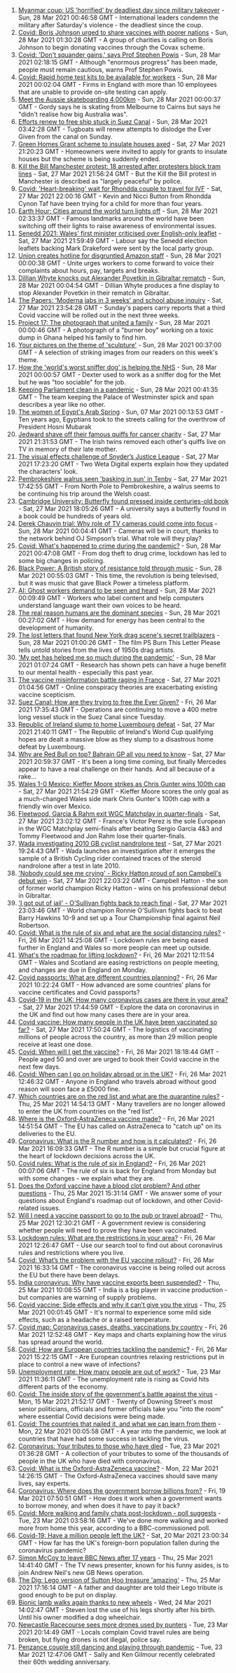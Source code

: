 1. [Myanmar coup: US 'horrified' by deadliest day since military takeover](https://www.bbc.co.uk/news/world-asia-56547381) - Sun, 28 Mar 2021 00:46:58 GMT - International leaders condemn the military after Saturday's violence - the deadliest since the coup.
2. [Covid: Boris Johnson urged to share vaccines with poorer nations](https://www.bbc.co.uk/news/uk-56552966) - Sun, 28 Mar 2021 01:30:28 GMT - A group of charities is calling on Boris Johnson to begin donating vaccines through the Covax scheme.
3. [Covid: 'Don't squander gains,' says Prof Stephen Powis](https://www.bbc.co.uk/news/uk-56553128) - Sun, 28 Mar 2021 02:18:15 GMT - Although "enormous progress" has been made, people must remain cautious, warns Prof Stephen Powis.
4. [Covid: Rapid home test kits to be available for workers](https://www.bbc.co.uk/news/uk-56551832) - Sun, 28 Mar 2021 00:02:04 GMT - Firms in England with more than 10 employees that are unable to provide on-site testing can apply.
5. [Meet the Aussie skateboarding 4,000km](https://www.bbc.co.uk/news/world-australia-56438893) - Sun, 28 Mar 2021 00:00:37 GMT - Gordy says he is skating from Melbourne to Cairns but says he "didn't realise how big Australia was".
6. [Efforts renew to free ship stuck in Suez Canal](https://www.bbc.co.uk/news/world-middle-east-56547383) - Sun, 28 Mar 2021 03:42:28 GMT - Tugboats will renew attempts to dislodge the Ever Given from the canal on Sunday.
7. [Green Homes Grant scheme to insulate houses axed](https://www.bbc.co.uk/news/science-environment-56552484) - Sat, 27 Mar 2021 21:20:23 GMT - Homeowners were invited to apply for grants to insulate houses but the scheme is being suddenly ended.
8. [Kill the Bill Manchester protest: 18 arrested after protesters block tram lines](https://www.bbc.co.uk/news/uk-56552440) - Sat, 27 Mar 2021 21:56:24 GMT - But the Kill the Bill protest in Manchester is described as "largely peaceful" by police.
9. [Covid: 'Heart-breaking' wait for Rhondda couple to travel for IVF](https://www.bbc.co.uk/news/uk-wales-56509669) - Sat, 27 Mar 2021 22:00:16 GMT - Kevin and Nicci Button from Rhondda Cynon Taf have been trying for a child for more than four years.
10. [Earth Hour: Cities around the world turn lights off](https://www.bbc.co.uk/news/world-56553545) - Sun, 28 Mar 2021 02:33:37 GMT - Famous landmarks around the world have been switching off their lights to raise awareness of environmental issues.
11. [Senedd 2021: Wales' first minister criticised over English-only leaflet](https://www.bbc.co.uk/news/uk-wales-56551696) - Sat, 27 Mar 2021 21:59:49 GMT - Labour say the Senedd election leaflets backing Mark Drakeford were sent by the local party group.
12. [Union creates hotline for disgruntled Amazon staff](https://www.bbc.co.uk/news/uk-politics-56541213) - Sun, 28 Mar 2021 00:00:38 GMT - Unite urges workers to come forward to voice their complaints about hours, pay, targets and breaks.
13. [Dillian Whyte knocks out Alexander Povetkin in Gibraltar rematch](https://www.bbc.co.uk/sport/boxing/56552671) - Sun, 28 Mar 2021 00:04:54 GMT - Dillian Whyte produces a fine display to stop Alexander Povetkin in their rematch in Gibraltar.
14. [The Papers: 'Moderna jabs in 3 weeks' and school abuse inquiry](https://www.bbc.co.uk/news/blogs-the-papers-56553014) - Sat, 27 Mar 2021 23:54:28 GMT - Sunday's papers carry reports that a third Covid vaccine will be rolled out in the next three weeks.
15. [Project 17: The photograph that united a family](https://www.bbc.co.uk/news/world-africa-56541869) - Sun, 28 Mar 2021 00:00:46 GMT - A photograph of a "burner boy" working on a toxic dump in Ghana helped his family to find him.
16. [Your pictures on the theme of 'sculpture'](https://www.bbc.co.uk/news/in-pictures-56538913) - Sun, 28 Mar 2021 00:37:00 GMT - A selection of striking images from our readers on this week's theme.
17. [How the 'world's worst sniffer dog' is helping the NHS](https://www.bbc.co.uk/news/uk-england-london-56375874) - Sun, 28 Mar 2021 00:00:57 GMT - Dexter used to work as a sniffer dog for the Met but he was "too sociable" for the job.
18. [Keeping Parliament clean in a pandemic](https://www.bbc.co.uk/news/uk-politics-56541374) - Sun, 28 Mar 2021 00:41:35 GMT - The team keeping the Palace of Westminster spick and span describes a year like no other.
19. [The women of Egypt's Arab Spring](https://www.bbc.co.uk/news/stories-56195248) - Sun, 07 Mar 2021 00:13:53 GMT - Ten years ago, Egyptians took to the streets calling for the overthrow of President Hosni Mubarak
20. [Jedward shave off their famous quiffs for cancer charity](https://www.bbc.co.uk/news/world-europe-56552055) - Sat, 27 Mar 2021 21:31:53 GMT - The Irish twins removed each other's quiffs live on TV in memory of their late mother.
21. [The visual effects challenge of Snyder’s Justice League](https://www.bbc.co.uk/news/technology-56528052) - Sat, 27 Mar 2021 17:23:20 GMT - Two Weta Digital experts explain how they updated the characters' look.
22. [Pembrokeshire walrus seen 'basking in sun' in Tenby](https://www.bbc.co.uk/news/uk-wales-56550854) - Sat, 27 Mar 2021 17:42:55 GMT - From North Pole to Pembrokeshire, a walrus seems to be continuing his trip around the Welsh coast.
23. [Cambridge University: Butterfly found pressed inside centuries-old book](https://www.bbc.co.uk/news/uk-england-cambridgeshire-56551453) - Sat, 27 Mar 2021 18:05:26 GMT - A university says a butterfly found in a book could be hundreds of years old.
24. [Derek Chauvin trial: Why role of TV cameras could come into focus](https://www.bbc.co.uk/news/world-us-canada-56512090) - Sun, 28 Mar 2021 00:04:41 GMT - Cameras will be in court, thanks to the network behind OJ Simpson’s trial. What role will they play?
25. [Covid: What's happened to crime during the pandemic?](https://www.bbc.co.uk/news/56463680) - Sun, 28 Mar 2021 00:47:08 GMT - From dog theft to drug crime, lockdown has led to some big changes in policing.
26. [Black Power: A British story of resistance told through music](https://www.bbc.co.uk/news/stories-56529301) - Sun, 28 Mar 2021 00:55:03 GMT - This time, the revolution is being televised, but it was music that gave Black Power a timeless platform.
27. [AI: Ghost workers demand to be seen and heard](https://www.bbc.co.uk/news/technology-56414491) - Sun, 28 Mar 2021 00:09:49 GMT - Workers who label content and help computers understand language want their own voices to be heard.
28. [The real reason humans are the dominant species](https://www.bbc.co.uk/news/science-environment-56544239) - Sun, 28 Mar 2021 00:27:02 GMT - How demand for energy has been central to the development of humanity.
29. [The lost letters that found New York drag scene's secret trailblazers](https://www.bbc.co.uk/news/entertainment-arts-56537339) - Sun, 28 Mar 2021 01:00:26 GMT - The film PS Burn This Letter Please tells untold stories from the lives of 1950s drag artists.
30. ['My pet has helped me so much during the pandemic'](https://www.bbc.co.uk/news/newsbeat-56537990) - Sun, 28 Mar 2021 01:07:24 GMT - Research has shown pets can have a huge benefit to our mental health - especially this past year.
31. [The vaccine misinformation battle raging in France](https://www.bbc.co.uk/news/blogs-trending-56526265) - Sat, 27 Mar 2021 01:04:56 GMT - Online conspiracy theories are exacerbating existing vaccine scepticism.
32. [Suez Canal: How are they trying to free the Ever Given?](https://www.bbc.co.uk/news/56523659) - Fri, 26 Mar 2021 17:35:43 GMT - Operations are continuing to move a 400 metre long vessel stuck in the Suez Canal since Tuesday.
33. [Republic of Ireland slump to home Luxembourg defeat](https://www.bbc.co.uk/sport/football/56541166) - Sat, 27 Mar 2021 21:40:11 GMT - The Republic of Ireland's World Cup qualifying hopes are dealt a massive blow as they slump to a disastrous home defeat by Luxembourg.
34. [Why are Red Bull on top? Bahrain GP all you need to know](https://www.bbc.co.uk/sport/formula1/56551736) - Sat, 27 Mar 2021 20:59:37 GMT - It's been a long time coming, but finally Mercedes appear to have a real challenge on their hands. And all because of a rake...
35. [Wales 1-0 Mexico: Kieffer Moore strikes as Chris Gunter wins 100th cap](https://www.bbc.co.uk/sport/football/56466017) - Sat, 27 Mar 2021 21:54:29 GMT - Kieffer Moore scores the only goal as a much-changed Wales side mark Chris Gunter's 100th cap with a friendly win over Mexico.
36. [Fleetwood, Garcia & Rahm exit WGC Matchplay in quarter-finals](https://www.bbc.co.uk/sport/golf/56535372) - Sat, 27 Mar 2021 23:02:12 GMT - France's Victor Perez is the sole European in the WGC Matchplay semi-finals after beating Sergio Garcia 4&3 and Tommy Fleetwood and Jon Rahm lose their quarter-finals.
37. [Wada investigating 2010 GB cyclist nandrolone test](https://www.bbc.co.uk/sport/cycling/56552228) - Sat, 27 Mar 2021 19:24:43 GMT - Wada launches an investigation after it emerges the sample of a British Cycling rider contained traces of the steroid nandrolone after a test in late 2010.
38. ['Nobody could see me crying' - Ricky Hatton proud of son Campbell's debut win](https://www.bbc.co.uk/sport/boxing/56552685) - Sat, 27 Mar 2021 22:03:22 GMT - Campbell Hatton - the son of former world champion Ricky Hatton - wins on his professional debut in Gibraltar.
39. ['I got out of jail' - O'Sullivan fights back to reach final](https://www.bbc.co.uk/sport/snooker/56551100) - Sat, 27 Mar 2021 23:03:46 GMT - World champion Ronnie O'Sullivan fights back to beat Barry Hawkins 10-9 and set up a Tour Championship final against Neil Robertson.
40. [Covid: What is the rule of six and what are the social distancing rules?](https://www.bbc.co.uk/news/uk-51506729) - Fri, 26 Mar 2021 14:25:08 GMT - Lockdown rules are being eased further in England and Wales so more people can meet up outside.
41. [What's the roadmap for lifting lockdown?](https://www.bbc.co.uk/news/explainers-52530518) - Fri, 26 Mar 2021 12:11:54 GMT - Wales and Scotland are easing restrictions on people meeting, and changes are due in England on Monday.
42. [Covid passports: What are different countries planning?](https://www.bbc.co.uk/news/world-europe-56522408) - Fri, 26 Mar 2021 10:22:24 GMT - How advanced are some countries' plans for vaccine certificates and Covid passports?
43. [Covid-19 in the UK: How many coronavirus cases are there in your area?](https://www.bbc.co.uk/news/uk-51768274) - Sat, 27 Mar 2021 17:44:59 GMT - Explore the data on coronavirus in the UK and find out how many cases there are in your area.
44. [Covid vaccine: How many people in the UK have been vaccinated so far?](https://www.bbc.co.uk/news/health-55274833) - Sat, 27 Mar 2021 17:50:24 GMT - The logistics of vaccinating millions of people across the country, as more than 29 million people receive at least one dose.
45. [Covid: When will I get the vaccine?](https://www.bbc.co.uk/news/health-55045639) - Fri, 26 Mar 2021 18:18:44 GMT - People aged 50 and over are urged to book their Covid vaccine in the next few days.
46. [Covid: When can I go on holiday abroad or in the UK?](https://www.bbc.co.uk/news/explainers-52646738) - Fri, 26 Mar 2021 12:46:32 GMT - Anyone in England who travels abroad without good reason will soon face a £5000 fine.
47. [Which countries are on the red list and what are the quarantine rules?](https://www.bbc.co.uk/news/explainers-52544307) - Thu, 25 Mar 2021 14:54:13 GMT - Many travellers are no longer allowed to enter the UK from countries on the "red list".
48. [Where is the Oxford-AstraZeneca vaccine made?](https://www.bbc.co.uk/news/56483766) - Fri, 26 Mar 2021 14:51:54 GMT - The EU has called on AstraZeneca to "catch up" on its deliveries to the EU.
49. [Coronavirus: What is the R number and how is it calculated?](https://www.bbc.co.uk/news/health-52473523) - Fri, 26 Mar 2021 16:09:33 GMT - The R number is a simple but crucial figure at the heart of lockdown decisions across the UK.
50. [Covid rules: What is the rule of six in England?](https://www.bbc.co.uk/news/health-56526587) - Fri, 26 Mar 2021 00:07:06 GMT - The rule of six is back for England from Monday but with some changes - we explain what they are.
51. [Does the Oxford vaccine have a blood clot problem? And other questions](https://www.bbc.co.uk/news/world-asia-china-51176409) - Thu, 25 Mar 2021 15:31:14 GMT - We answer some of your questions about England's roadmap out of lockdown, and other Covid-related issues.
52. [Will I need a vaccine passport to go to the pub or travel abroad?](https://www.bbc.co.uk/news/explainers-55718553) - Thu, 25 Mar 2021 12:30:21 GMT - A government review is considering whether people will need to prove they have been vaccinated.
53. [Lockdown rules: What are the restrictions in your area?](https://www.bbc.co.uk/news/uk-54373904) - Fri, 26 Mar 2021 12:26:47 GMT - Use our search tool to find out about coronavirus rules and restrictions where you live.
54. [Covid: What’s the problem with the EU vaccine rollout?](https://www.bbc.co.uk/news/explainers-52380823) - Fri, 26 Mar 2021 16:33:14 GMT - The coronavirus vaccine is being rolled out across the EU but there have been delays.
55. [India coronavirus: Why have vaccine exports been suspended?](https://www.bbc.co.uk/news/world-asia-india-55571793) - Thu, 25 Mar 2021 10:08:55 GMT - India is a big player in vaccine production - but companies are warning of supply problems.
56. [Covid vaccine: Side effects and why it can’t give you the virus](https://www.bbc.co.uk/news/health-56437270) - Thu, 25 Mar 2021 00:01:45 GMT - It's normal to experience some mild side effects, such as a headache or a raised temperature.
57. [Covid map: Coronavirus cases, deaths, vaccinations by country](https://www.bbc.co.uk/news/world-51235105) - Fri, 26 Mar 2021 12:52:48 GMT - Key maps and charts explaining how the virus has spread around the world.
58. [Covid: How are European countries tackling the pandemic?](https://www.bbc.co.uk/news/explainers-53640249) - Fri, 26 Mar 2021 15:22:15 GMT - Are European countries relaxing restrictions put in place to control a new wave of infections?
59. [Unemployment rate: How many people are out of work?](https://www.bbc.co.uk/news/business-52660591) - Tue, 23 Mar 2021 11:36:11 GMT - The unemployment rate is rising as Covid hits different parts of the economy.
60. [Covid: The inside story of the government's battle against the virus](https://www.bbc.co.uk/news/uk-politics-56361599) - Mon, 15 Mar 2021 21:52:17 GMT - Twenty of Downing Street's most senior politicians, officials and former officials take you "into the room" where essential Covid decisions were being made.
61. [Covid: The countries that nailed it, and what we can learn from them](https://www.bbc.co.uk/news/uk-56455030) - Mon, 22 Mar 2021 00:05:58 GMT - A year into the pandemic, we look at countries that have had some success in tackling the virus.
62. [Coronavirus: Your tributes to those who have died](https://www.bbc.co.uk/news/uk-52676411) - Tue, 23 Mar 2021 01:36:28 GMT - A collection of your tributes to some of the thousands of people in the UK who have died with coronavirus.
63. [Covid: What is the Oxford-AstraZeneca vaccine?](https://www.bbc.co.uk/news/health-55302595) - Mon, 22 Mar 2021 14:26:15 GMT - The Oxford-AstraZeneca vaccines should save many lives, say experts.
64. [Coronavirus: Where does the government borrow billions from?](https://www.bbc.co.uk/news/business-50504151) - Fri, 19 Mar 2021 07:50:51 GMT - How does it work when a government wants to borrow money, and when does it have to pay it back?
65. [Covid: More walking and family chats post-lockdown - poll suggests](https://www.bbc.co.uk/news/uk-56490823) - Tue, 23 Mar 2021 03:58:16 GMT - We've done more walking and worked more from home this year, according to a BBC-commissioned poll.
66. [Covid-19: Have a million people left the UK?](https://www.bbc.co.uk/news/uk-56435100) - Sat, 20 Mar 2021 23:00:34 GMT - How far has the UK's foreign-born population fallen during the coronavirus pandemic?
67. [Simon McCoy to leave BBC News after 17 years](https://www.bbc.co.uk/news/entertainment-arts-56520791) - Thu, 25 Mar 2021 14:41:40 GMT - The TV news presenter, known for his funny asides, is to join Andrew Neil's new GB News operation.
68. [The Dig: Lego version of Sutton Hoo treasure 'amazing'](https://www.bbc.co.uk/news/uk-england-suffolk-56523779) - Thu, 25 Mar 2021 17:16:14 GMT - A father and daughter are told their Lego tribute is good enough to be put on display.
69. [Bionic lamb walks again thanks to new wheels](https://www.bbc.co.uk/news/uk-england-leeds-56513916) - Wed, 24 Mar 2021 14:02:47 GMT - Steven lost the use of his legs shortly after his birth. Until his owner modified a dog wheelchair.
70. [Newcastle Racecourse sees more drones used by punters](https://www.bbc.co.uk/news/uk-england-tyne-56502915) - Tue, 23 Mar 2021 20:14:49 GMT - Locals complain Covid travel rules are being broken, but flying drones is not illegal, police say.
71. [Penzance couple still dancing and playing through pandemic](https://www.bbc.co.uk/news/uk-england-cornwall-56487152) - Tue, 23 Mar 2021 12:47:06 GMT - Sally and Ken Gilmour recently celebrated their 60th wedding anniversary.
